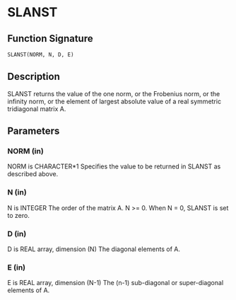 # SLANST

## Function Signature

```fortran
SLANST(NORM, N, D, E)
```

## Description


 SLANST  returns the value of the one norm,  or the Frobenius norm, or
 the  infinity norm,  or the  element of  largest absolute value  of a
 real symmetric tridiagonal matrix A.

## Parameters

### NORM (in)

NORM is CHARACTER*1 Specifies the value to be returned in SLANST as described above.

### N (in)

N is INTEGER The order of the matrix A. N >= 0. When N = 0, SLANST is set to zero.

### D (in)

D is REAL array, dimension (N) The diagonal elements of A.

### E (in)

E is REAL array, dimension (N-1) The (n-1) sub-diagonal or super-diagonal elements of A.

